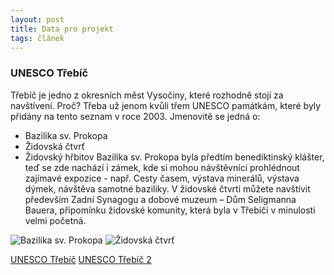 ```yaml
---
layout: post
title: Data pro projekt
tags: článek
---
```


### UNESCO Třebíč

Třebíč je jedno z okresních měst Vysočiny, které rozhodně stojí za navštívení. Proč? Třeba už jenom kvůli třem UNESCO památkám, 
které byly přidány na tento seznam v roce 2003. Jmenovitě se jedná o:
-	Bazilika sv. Prokopa
-	Židovská čtvrť
-	Židovský hřbitov
Bazilika sv. Prokopa byla předtím benediktinský klášter, teď se zde nachází i zámek, kde si mohou návštěvníci prohlédnout 
zajímavé expozice - např. Cesty časem, výstava minerálů, výstava dýmek, návštěva samotné baziliky.
V židovské čtvrti můžete navštívit především Zadní Synagogu a dobové muzeum – Dům Seligmanna Bauera, připomínku židovské 
komunity, která byla v Třebíči v minulosti velmi početná.

![Bazilika sv. Prokopa](/images/bazilika.jpeg "Bazilika")
![Židovská čtvrť](/images/zidovskactvrt.jpeg "Židovská čtvrť")

[UNESCO Třebíč](http://www.trebic.cz/unesco/)
[UNESCO Třebíč 2](http://www.unesco-czech.cz/trebic/predstaveni/)
